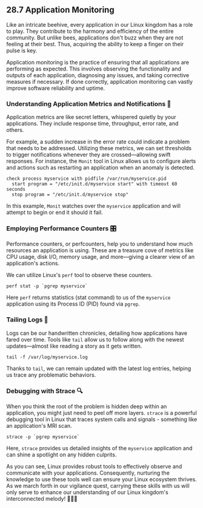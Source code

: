 ## 28.7 Application Monitoring

Like an intricate beehive, every application in our Linux kingdom has a role to play. They contribute to the harmony and efficiency of the entire community. But unlike bees, applications don't buzz when they are not feeling at their best. Thus, acquiring the ability to keep a finger on their pulse is key.

Application monitoring is the practice of ensuring that all applications are performing as expected. This involves observing the functionality and outputs of each application, diagnosing any issues, and taking corrective measures if necessary. If done correctly, application monitoring can vastly improve software reliability and uptime.

### Understanding Application Metrics and Notifications  💌

Application metrics are like secret letters, whispered quietly by your applications. They include response time, throughput, error rate, and others. 

For example, a sudden increase in the error rate could indicate a problem that needs to be addressed. Utilizing these metrics, we can set thresholds to trigger notifications whenever they are crossed—allowing swift responses. For instance, the `Monit` tool in Linux allows us to configure alerts and actions such as restarting an application when an anomaly is detected.

```linux
check process myservice with pidfile /var/run/myservice.pid
  start program = "/etc/init.d/myservice start" with timeout 60 seconds
  stop program = "/etc/init.d/myservice stop"
```
In this example, `Monit` watches over the `myservice` application and will attempt to begin or end it should it fail.

### Employing Performance Counters 🎛️

Performance counters, or perfcounters, help you to understand how much resources an application is using. These are a treasure cove of metrics like CPU usage, disk I/O, memory usage, and more—giving a clearer view of an application's actions.

We can utilize Linux's `perf` tool to observe these counters.

```linux
perf stat -p `pgrep myservice`
```
Here `perf` returns statistics (stat command) to us of the `myservice` application using its Process ID (PID) found via `pgrep`.

### Tailing Logs 📜

Logs can be our handwritten chronicles, detailing how applications have fared over time. Tools like `tail` allow us to follow along with the newest updates—almost like reading a story as it gets written.

```linux
tail -f /var/log/myservice.log
```
Thanks to `tail`, we can remain updated with the latest log entries, helping us trace any problematic behaviors.

### Debugging with Strace 🔍

When you think the root of the problem is hidden deep within an application, you might just need to peel off more layers. `strace` is a powerful debugging tool in Linux that traces system calls and signals - something like an application's MRI scan.

```linux
strace -p `pgrep myservice`
```
Here, `strace` provides us detailed insights of the `myservice` application and can shine a spotlight on any hidden culprits.

As you can see, Linux provides robust tools to effectively observe and communicate with your applications. Consequently, nurturing the knowledge to use these tools well can ensure your Linux ecosystem thrives. As we march forth in our vigilance quest, carrying these skills with us will only serve to enhance our understanding of our Linux kingdom's interconnected melody! 🎵🍀🔭